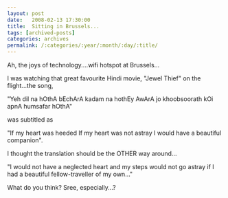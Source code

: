 ```yaml
---
layout: post
date:	2008-02-13 17:30:00
title:  Sitting in Brussels...
tags: [archived-posts]
categories: archives
permalink: /:categories/:year/:month/:day/:title/
---
```

Ah, the joys of technology....wifi hotspot at Brussels...

I was watching that great favourite Hindi movie, "Jewel Thief" on the flight...the song,

"Yeh dil na hOthA bEchArA
kadam na hothEy AwArA
jo khoobsoorath kOi apnA
humsafar hOthA"

was subtitled as

"If my heart was heeded
If my heart was not astray
I would have a beautiful companion".

I thought the translation should be the OTHER way around...

"I would not have a neglected heart
and my steps would not go astray
if I had a beautiful fellow-traveller of my own..."


What do you think? Sree, especially...?

